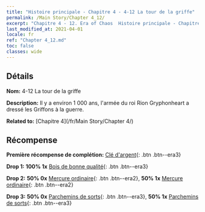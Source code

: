 ```yaml
---
title: "Histoire principale - Chapitre 4 - 4-12 La tour de la griffe"
permalink: /Main Story/Chapter 4_12/
excerpt: "Chapitre 4 - 12. Era of Chaos  Histoire principale - Chapitre 4_12. 4-12 La tour de la griffe"
last_modified_at: 2021-04-01
locale: fr
ref: "Chapter 4_12.md"
toc: false
classes: wide
---
```


## Détails

 **Nom:** 4-12 La tour de la griffe

 **Description:** Il y a environ 1 000 ans, l'armée du roi Rion Gryphonheart a dressé les Griffons à la guerre.

 **Related to:** [Chapitre 4](/fr/Main Story/Chapter 4/)

## Récompense

 **Première récompense de complétion:** [Clé d'argent](/fr/Items/con_693/){: .btn .btn--era3}

 **Drop 1:** **100% 1x** [Bois de bonne qualité](/fr/Items/mat_13/){: .btn .btn--era3}

 **Drop 2:** **50% 0x** [Mercure ordinaire](/fr/Items/mat_8/){: .btn .btn--era2}, **50% 1x** [Mercure ordinaire](/fr/Items/mat_8/){: .btn .btn--era2}

 **Drop 3:** **50% 0x** [Parchemins de sorts](/fr/Items/con_694/){: .btn .btn--era3}, **50% 1x** [Parchemins de sorts](/fr/Items/con_694/){: .btn .btn--era3}


